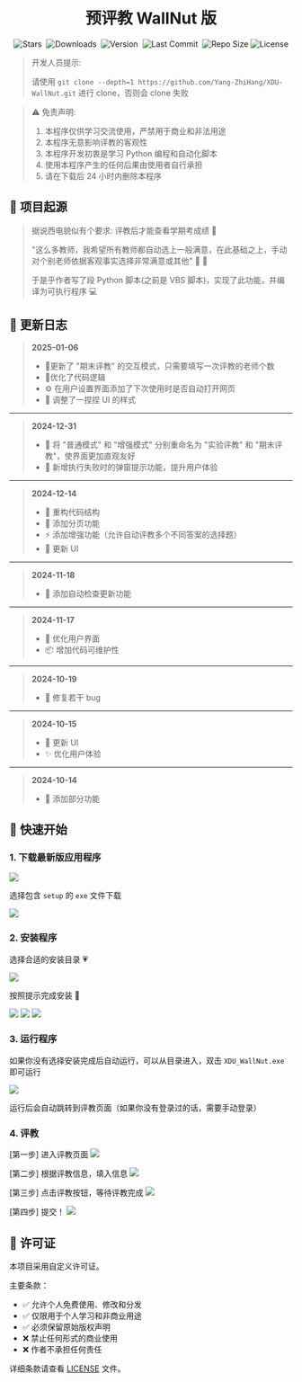 <p align="center">
  <h1 align="center">预评教 WallNut 版</h1>
</p>

<p align="center">
  <img src="https://img.shields.io/github/stars/Yang-ZhiHang/XDU-WallNut" alt="Stars">&nbsp;
  <img src="https://img.shields.io/github/downloads/Yang-ZhiHang/XDU-WallNut/total" alt="Downloads">&nbsp;
  <img src="https://img.shields.io/github/v/release/Yang-ZhiHang/XDU-WallNut" alt="Version">&nbsp;
  <img src="https://img.shields.io/github/last-commit/Yang-ZhiHang/XDU-WallNut" alt="Last Commit">&nbsp;
  <img src="https://img.shields.io/github/repo-size/Yang-ZhiHang/XDU-WallNut" alt="Repo Size">
  <img src="https://img.shields.io/badge/License-Custom-red.svg" alt="License">
</p>

> 开发人员提示:
>
> 请使用 `git clone --depth=1 https://github.com/Yang-ZhiHang/XDU-WallNut.git` 进行 clone，否则会 clone 失败

> ⚠️ 免责声明:
>
> 1. 本程序仅供学习交流使用，严禁用于商业和非法用途
> 2. 本程序无意影响评教的客观性
> 3. 本程序开发初衷是学习 Python 编程和自动化脚本
> 4. 使用本程序产生的任何后果由使用者自行承担
> 5. 请在下载后 24 小时内删除本程序

## 📝 项目起源

> 据说西电貌似有个要求: 评教后才能查看学期考成绩 🤔
>
> "这么多教师，我希望所有教师都自动选上一般满意，在此基础之上，手动对个别老师依据客观事实选择非常满意或其他" 🎯 💭
>
> 于是乎作者写了段 Python 脚本(之前是 VBS 脚本)，实现了此功能，并编译为可执行程序 💻

## 🚀 更新日志

> **2025-01-06**
>
> - 🔔更新了 "期末评教" 的交互模式，只需要填写一次评教的老师个数
> - 🔧优化了代码逻辑
> - ⚙️ 在用户设置界面添加了下次使用时是否自动打开网页
> - 🎨 调整了一捏捏 UI 的样式

---

> **2024-12-31**
>
> - 🔄 将 "普通模式" 和 "增强模式" 分别重命名为 "实验评教" 和 "期末评教"，使界面更加直观友好
> - 🔔 新增执行失败时的弹窗提示功能，提升用户体验

---

> **2024-12-14**
>
> - 🔧 重构代码结构
> - 📄 添加分页功能
> - ⚡️ 添加增强功能（允许自动评教多个不同答案的选择题）
> - 🎨 更新 UI

---

> **2024-11-18**
>
> - 🔄 添加自动检查更新功能

---

> **2024-11-17**
>
> - 💫 优化用户界面
> - 📦 增加代码可维护性

---

> **2024-10-19**
>
> - 🐛 修复若干 bug

---

> **2024-10-15**
>
> - 🎨 更新 UI
> - ✨ 优化用户体验

---

> **2024-10-14**
>
> - 🎉 添加部分功能

## 📖 快速开始

### 1. 下载最新版应用程序

<img src='./assets/1.jpg'>

选择包含 `setup` 的 `exe` 文件下载

<img src='./assets/2.jpg'>

### 2. 安装程序

选择合适的安装目录 💗

<img src='./assets/3.jpg'>

按照提示完成安装 🤪

<img src='./assets/4.jpg'>
<img src='./assets/5.jpg'>
<img src='./assets/6.jpg'>

### 3. 运行程序

如果你没有选择安装完成后自动运行，可以从目录进入，双击 `XDU_WallNut.exe` 即可运行

<img src='./assets/11.jpg'>

运行后会自动跳转到评教页面（如果你没有登录过的话，需要手动登录）

### 4. 评教

[第一步] 进入评教页面
<img src='./assets/7.jpg'>

[第二步] 根据评教信息，填入信息
<img src='./assets/8.jpg'>

[第三步] 点击评教按钮，等待评教完成
<img src='./assets/9.jpg'>

[第四步] 提交！
<img src='./assets/10.jpg'>

## 📄 许可证

本项目采用自定义许可证。

主要条款：

- ✅ 允许个人免费使用、修改和分发
- ✅ 仅限用于个人学习和非商业用途
- ✅ 必须保留原始版权声明
- ❌ 禁止任何形式的商业使用
- ❌ 作者不承担任何责任

详细条款请查看 [LICENSE](LICENSE) 文件。
